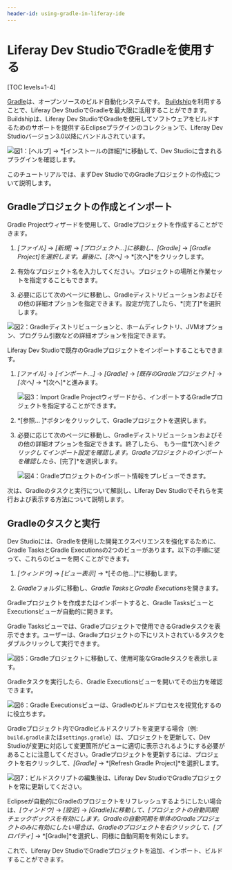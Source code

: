 ```yaml
---
header-id: using-gradle-in-liferay-ide
---
```


# Liferay Dev StudioでGradleを使用する

[TOC levels=1-4]

[Gradle](http://gradle.org/)は、オープンソースのビルド自動化システムです。
[Buildship](https://projects.eclipse.org/releases/photon)を利用することで、Liferay Dev StudioでGradleを最大限に活用することができます。Buildshipは、Liferay Dev StudioでGradleを使用してソフトウェアをビルドするためのサポートを提供するEclipseプラグインのコレクションで、Liferay Dev Studioバージョン3.0以降にバンドルされています。

![図1：*[ヘルプ]* → *[インストールの詳細]*に移動して、Dev Studioに含まれるプラグインを確認します。](../../../images/buildship-in-liferayide.png)

このチュートリアルでは、まずDev StudioでのGradleプロジェクトの作成について説明します。

## Gradleプロジェクトの作成とインポート

Gradle Projectウィザードを使用して、Gradleプロジェクトを作成することができます。

1. *[ファイル]* → *[新規]* → *[プロジェクト...]*に移動し、*[Gradle]* → *[Gradle Project]*を選択します。最後に、*[次へ]* → *[次へ]*をクリックします。

2. 有効なプロジェクト名を入力してください。プロジェクトの場所と作業セットを指定することもできます。

3. 必要に応じて次のページに移動し、Gradleディストリビューションおよびその他の詳細オプションを指定できます。設定が完了したら、*[完了]*を選択します。

![図2：Gradleディストリビューションと、ホームディレクトリ、JVMオプション、プログラム引数などの詳細オプションを指定できます。](../../../images/new-gradle-project.png)

Liferay Dev Studioで既存のGradleプロジェクトをインポートすることもできます。

1. *[ファイル]* → *[インポート...]* → *[Gradle]* → *[既存のGradleプロジェクト]* → *[次へ]* → *[次へ]*と進みます。

   ![図3：*Import Gradle Project*ウィザードから、インポートするGradleプロジェクトを指定することができます。](../../../images/import-gradle-project.png)

2. *[参照... ]*ボタンをクリックして、Gradleプロジェクトを選択します。

3. 必要に応じて次のページに移動し、Gradleディストリビューションおよびその他の詳細オプションを指定できます。終了したら、 もう一度*[次へ]*をクリックしてインポート設定を確認します。Gradleプロジェクトのインポートを確認したら、*[完了]*を選択します。

   ![図4：Gradleプロジェクトのインポート情報をプレビューできます。](../../../images/import-configuration-overview.png)

次は、Gradleのタスクと実行について解説し、Liferay Dev Studioでそれらを実行および表示する方法について説明します。

## Gradleのタスクと実行

Dev Studioには、Gradleを使用した開発エクスペリエンスを強化するために、Gradle TasksとGradle Executionsの2つのビューがあります。以下の手順に従って、これらのビューを開くことができます。

1. *[ウィンドウ]* → *[ビュー表示]* → *[その他...]*に移動します。

2. *Gradle*フォルダに移動し、*Gradle Tasks*と*Gradle Executions*を開きます。

Gradleプロジェクトを作成またはインポートすると、Gradle TasksビューとExecutionsビューが自動的に開きます。

Gradle Tasksビューでは、Gradleプロジェクトで使用できるGradleタスクを表示できます。ユーザーは、Gradleプロジェクトの下にリストされているタスクをダブルクリックして実行できます。

![図5：Gradleプロジェクトに移動して、使用可能なGradleタスクを表示します。](../../../images/gradle-tasks.png)

Gradleタスクを実行したら、Gradle Executionsビューを開いてその出力を確認できます。

![図6：Gradle Executionsビューは、Gradleのビルドプロセスを視覚化するのに役立ちます。](../../../images/gradle-executions.png)

Gradleプロジェクト内でGradleビルドスクリプトを変更する場合（例: `build.gradle`または`settings.gradle`）は、プロジェクトを更新して、Dev Studioが変更に対応して変更箇所がビューに適切に表示されるようにする必要があることに注意してください。Gradleプロジェクトを更新するには、プロジェクトを右クリックして、*[Gradle]* → *[Refresh Gradle Project]*を選択します。

![図7：ビルドスクリプトの編集後は、Liferay Dev StudioでGradleプロジェクトを常に更新してください。](../../../images/refresh-gradle-project.png)

Eclipseが自動的にGradleのプロジェクトをリフレッシュするようにしたい場合は、*[ウィンドウ]* → *[設定]* → *[Gradle]*に移動して、*[プロジェクトの自動同期]*チェックボックスを有効にします。Gradleの自動同期を単体のGradleプロジェクトのみに有効にしたい場合は、Gradleのプロジェクトを右クリックして、*[プロパティ]* → *[Gradle]*を選択し、同様に自動同期を有効にします。

 これで、Liferay Dev StudioでGradleプロジェクトを追加、インポート、ビルドすることができます。
